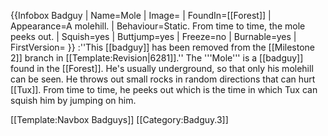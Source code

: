 {{Infobox Badguy
| Name=Mole
| Image=
| FoundIn=[[Forest]]
| Appearance=A molehill.
| Behaviour=Static. From time to time, the mole peeks out.
| Squish=yes
| Buttjump=yes
| Freeze=no
| Burnable=yes
| FirstVersion=
}}
:''This [[badguy]] has been removed from the [[Milestone 2]] branch in [[Template:Revision|6281]].''
The '''Mole''' is a [[badguy]] found in the [[Forest]]. He's usually underground, so that only his molehill can be seen. He throws out small rocks in random directions that can hurt [[Tux]]. From time to time, he peeks out which is the time in which Tux can squish him by jumping on him.

[[Template:Navbox Badguys]]
[[Category:Badguy.3]]
